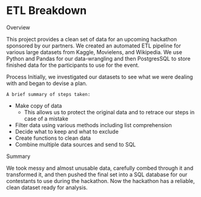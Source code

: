 # ETL Breakdown

Overview

This project provides a clean set of data for an upcoming hackathon sponsored by our partners. We created an automated ETL pipeline for various large datasets from Kaggle, Movielens, and Wikipedia. We use Python and Pandas for our data-wrangling and then PostgresSQL to store finished data for the participants to use for the event.


Process
Initially, we investigated our datasets to see what we were dealing with and began to devise a plan. 

	A brief summary of steps taken:
* Make copy of data
   * This allows us to protect the original data and to retrace our steps in case of a mistake
* Filter data using various methods including list comprehension
* Decide what to keep and what to exclude
* Create functions to clean data 
* Combine multiple data sources and send to SQL


Summary

We took messy and almost unusable data, carefully combed through it and transformed it, and then pushed the final set into a SQL database for our contestants to use during the hackathon. Now the hackathon has a reliable, clean dataset ready for analysis.


